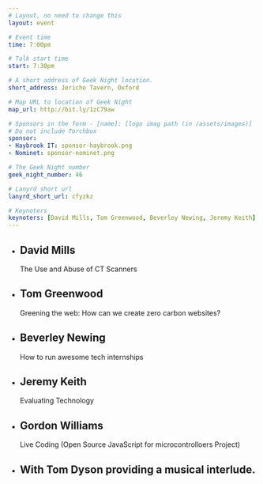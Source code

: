 ```yaml
---
# Layout, no need to change this
layout: event

# Event time
time: 7:00pm

# Talk start time
start: 7:30pm

# A short address of Geek Night location.
short_address: Jericho Tavern, Oxford

# Map URL to location of Geek Night
map_url: http://bit.ly/1zC79aw

# Sponsors in the form - [name]: [logo imag path (in /assets/images)]
# Do not include Torchbox
sponsor:
- Haybrook IT: sponsor-haybrook.png
- Nominet: sponsor-nominet.png

# The Geek Night number
geek_night_number: 46

# Lanyrd short url
lanyrd_short_url: cfyzkz

# Keynoters
keynoters: [David Mills, Tom Greenwood, Beverley Newing, Jeremy Keith]
---
```


<ul class="keynotes">
     <li itemprop="performer" itemscope="itemscope" itemtype="http://schema.org/Person">
        <h2 itemprop="name">David Mills</h2>
        <p>The Use and Abuse of CT Scanners</p>
    </li>
    <li itemprop="performer" itemscope="itemscope" itemtype="http://schema.org/Person">
        <h2 itemprop="name">Tom Greenwood</h2>
        <p>Greening the web: How can we create zero carbon websites?</p>
    </li>
    <li itemprop="performer" itemscope="itemscope" itemtype="http://schema.org/Person">
        <h2 itemprop="name">Beverley Newing</h2>
        <p>How to run awesome tech internships</p>
    </li>
    <li itemprop="performer" itemscope="itemscope" itemtype="http://schema.org/Person">
        <h2 itemprop="name">Jeremy Keith</h2>
        <p>Evaluating Technology</p>
    </li>
</ul>

<ul class="microslots">
    <li itemprop="performer" itemscope="itemscope" itemtype="http://schema.org/Person">
        <h2 itemprop="name">Gordon Williams</h2>
        <p>Live Coding (Open Source JavaScript for microcontrolloers Project)</p>
    </li>
    <li itemprop="performer" itemscope="itemscope" itemtype="http://schema.org/Person">
        <h2 itemprop="name">With Tom Dyson providing a musical interlude.</h2>
    </li>
</ul>
